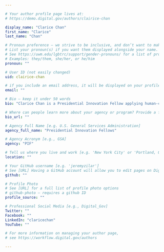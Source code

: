 ```yaml
---

# Your author profile page lives at:
# https://demo.digital.gov/authors/clairice-chan

display_name: "Clarice Chan"
first_name: "Clarice"
last_name: "Chan"

# Pronoun preference — we strive to be inclusive, and don’t want to make assumptions on a person’s first name (be it a gender-neutral name, or is one more common in languages other than English). Learn more http://www.MyPronouns.org
# List your pronoun(s) if you want them displayed alongside your name. Leave it blank and we'll use just your name.
# See https://uwm.edu/lgbtrc/support/gender-pronouns/ for a list of pronouns
# Examples: they/them, she/her, or he/him
pronoun: ""

# User ID (not easily changed)
uid: clairice-chan

# if you include an email address, it will be displayed on your profile page
email: ""

# Bio — keep it under 50 words
bio: "Clarice Chan is a Presidential Innovation Fellow applying human-centered design to solve usability challenges at scale. With a background in product management, user-experience, and design thinking, Clarice is focused on digital transformation and service delivery modernization at the Department of Veterans Affairs."

# Where can people learn more about your agency or program? Provide a full URL [e.g. 'https://www.example.gov/']
bio_url: ""

# Agency Full Name [e.g. U.S. General Services Administration]
agency_full_name: "Presidential Innovation Fellows"

# Agency Acronym [e.g., GSA]
agency: "PIF"

# Tell us where you live and work [e.g. 'New York City' or 'Portland, OR']
location: ""

# Your GitHub username [e.g. 'jeremyzilar']
# See [URL] Having a GitHub account will allow you to edit pages on DigitalGov. The image used in your GitHub account can also be used to populate your digital.gov profile photo.
github: ""

# Profile Photo
# See [URL] for a full list of profile photo options
# github-photo — requires a github ID
profile_source: ""

# Professional Social Media [e.g., Digital_Gov]
Twitter: ""
Facebook: ""
LinkedIn: "claricechan"
YouTube: ""

# For more information on managing your author page,
# see https://workflow.digital.gov/authors

---
```

